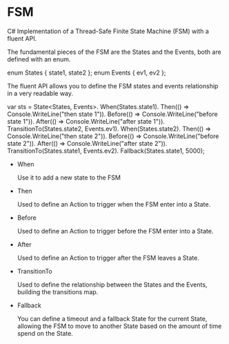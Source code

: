 # FSM
C# Implementation of a Thread-Safe Finite State Machine (FSM) with a fluent API.

The fundamental pieces of the FSM are the States and the Events, both are defined with an enum.

enum States { state1, state2 };
enum Events { ev1, ev2 };

The fluent API allows you to define the FSM states and events relationship in a very readable way.

var sts = State<States, Events>.
			When(States.state1).
				Then(() => Console.WriteLine("then state 1")).
                Before(() => Console.WriteLine("before state 1")).
                After(() => Console.WriteLine("after state 1")).
                TransitionTo(States.state2, Events.ev1).
			When(States.state2).
				Then(() => Console.WriteLine("then state 2")).
				Before(() => Console.WriteLine("before state 2")).
				After(() => Console.WriteLine("after state 2")).
				TransitionTo(States.state1, Events.ev2).
				Fallback(States.state1, 5000);

* When
	
	Use it to add a new state to the FSM

* Then

	Used to define an Action to trigger when the FSM enter into a State.

* Before

	Used to define an Action to trigger before the FSM enter into a State.

* After

 	Used to define an Action to trigger after the FSM leaves a State.

* TransitionTo

	Used to define the relationship between the States and the Events, building the transitions map.

* Fallback

	You can define a timeout and a fallback State for the current State, allowing the FSM to move to another State based on the amount of time spend on the State.